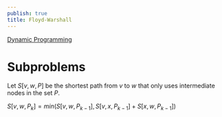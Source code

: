 ```yaml
---
publish: true
title: Floyd-Warshall
---
```

[Dynamic Programming](../Paradigms/Dynamic%20Programming.md)
# Subproblems
Let $S[v, w, P]$ be the shortest path from $v$ to $w$ that only uses intermediate nodes in the set $P$.

$S[v, w, P_k]= min( S[v, w, P_{k-1}], S[v, x, P_{k-1}] + S[x, w, P_{k-1}])$

